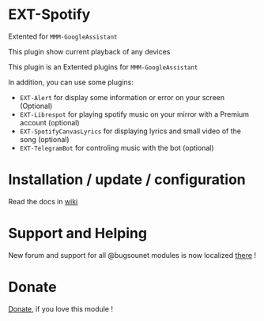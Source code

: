 # EXT-Spotify

Extented for `MMM-GoogleAssistant`

This plugin show current playback of any devices

This plugin is an Extented plugins for `MMM-GoogleAssistant`

In addition, you can use some plugins:
 * `EXT-Alert` for display some information or error on your screen (Optional)
 * `EXT-Librespot` for playing spotify music on your mirror with a Premium account (optional)
 * `EXT-SpotifyCanvasLyrics` for displaying lyrics and small video of the song (optional)
 * `EXT-TelegramBot` for controling music with the bot (optional)


# Installation / update / configuration

Read the docs in [wiki](https://wiki.bugsounet.fr/EXT-Spotify)

# Support and Helping
New forum and support for all @bugsounet modules is now localized [there](https://forum.bugsounet.fr) !

# Donate
 [Donate](https://www.paypal.com/cgi-bin/webscr?cmd=_s-xclick&hosted_button_id=TTHRH94Y4KL36&source=url), if you love this module !
